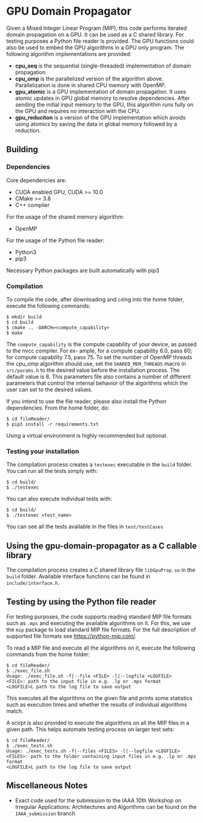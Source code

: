 # GPU Domain Propagator

Given a Mixed Integer Linear Program (MIP), this code performs iterated domain propagation on a GPU. It can be used as a C shared library. For testing purposes a Python file reader is provided. The GPU functions could also be used to embed the GPU algorithms in a GPU only program. 
The following algorithm implementations are provided:
* **cpu_seq** is the sequential (single-threaded) implementation of domain propagation
* **cpu_omp** is the parallelized version of the algorithm above. Parallelization is done in shared CPU memory with OpenMP.
* **gpu_atomic** is a GPU implementation of domain propagation. It uses atomic updates in GPU global memory to resolve dependencies. After sending the initial input memory to the GPU, this algorithm runs fully on the GPU and requires no interaction with the CPU.
* **gpu_reduciton** is a version of the GPU implementation which avoids using atomics by saving the data in global memory followed by a reduction.

## Building

### Dependencies
Core dependencies are:
* CUDA enabled GPU, CUDA >= 10.0
* CMake >= 3.8
* C++ compiler

For the usage of the shared memory algorithm:
* OpenMP

For the usage of the Python file reader:
* Python3
* pip3

Necessary Python packages are built automatically with pip3

### Compilation

To compile the code, after downloading and `cd`ing into the home folder, execute the following commands:
```
$ mkdir build
$ cd build
$ cmake .. -DARCH=<compute_capability>
$ make
```
The `compute_capability` is the compute capability of
your device, as passed to the nvcc compiler. For ex-
ample, for a compute capability 6.0, pass 60; for compute capability 7.5, pass 75. To set the number of
OpenMP threads the *cpu_omp* algorithm should use, set the
`SHARED_MEM_THREADS` macro in `src/params.h` to the
desired value before the installation process. The default value
is 8. This parameters file also contains a number of different parameters that control the internal behavior of the algorithms which the user can set to the desired values.

If you intend to use the file reader, please also install the Python dependencies. From the home folder, do:
```
$ cd fileReader/
$ pip3 install -r requirements.txt
```
Using a virtual environment is highly recommended but optional.


### Testing your installation
The compilation process creates a `testexec` executable in the `build` folder. You can run all the tests simply with:
```
$ cd build/
$ ./testexec
```
You can also execute individual tests with:
```
$ cd build/
$ ./testexec <test_name>
```
You can see all the tests available in the files in `test/testCases`

## Using the gpu-domain-propagator as a C callable library

The compilation process creates a C shared library file `libGpuProp.so` in the `build` folder. Available interface functions can be found in `include/interface.h`.

## Testing by using the Python file reader

For testing purposes, the code supports reading standard MIP file formats such as `.mps` and executing the available algorithms on it. For this, we use the `mip` package to load standard MIP file formats. For the full description of supported file formats see https://python-mip.com/.

To read a MIP file and execute all the algorithms on it, execute the following commands from the home folder:
```
$ cd fileReader/
$ ./exec_file.sh
Usage: ./exec_file.sh -f|--file <FILE> -l|--logfile <LOGFILE>
<FILE>: path to the input file in e.g. .lp or .mps format
<LOGFILE>L path to the log file to save output
```
This executes all the algorithms on the given file and prints some statistics such as execution times and whether the results of individual algorithms match.

A scirpt is also provided to execute the algorithms on all the MIP files in a given path. This helps automate testing process on larger test sets:
```
$ cd fileReader/
$ ./exec_tests.sh
Usage: ./exec_tests.sh -f|--files <FILES> -l|--logfile <LOGFILE>
<FILES>: path to the folder containing input files in e.g. .lp or .mps format
<LOGFILE>L path to the log file to save output
```
## Miscellaneous Notes

- Exact code used for the submission to the IAAA 10th Workshop on Irregular Applications: Architectures and Algorithms can be found on the `IAAA_submission` branch
